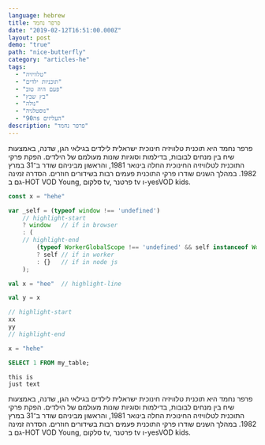 ```yaml
---
language: hebrew
title: פרפר נחמד
date: "2019-02-12T16:51:00.000Z"
layout: post
demo: "true"
path: "nice-butterfly"
category: "articles-he"
tags:
  - "טלוויזיה"
  - "תוכניות ילדים"
  - "פעם היה טוב"
  - "בץ שבץ"
  - "נולה"
  - "נוסטלגיה"
  - "ה90s העליזים"
description: "פרפר נחמד"
---
```


פרפר נחמד היא תוכנית טלוויזיה חינוכית ישראלית לילדים בגילאי הגן, שדנה, באמצעות שיח בין מנחים לבובות, בדילמות וסוגיות שונות מעולמם של הילדים. הפקת פרקי התוכנית לטלוויזיה החינוכית החלה בינואר 1981, והראשון מביניהם שודר ב־31 במרץ 1982. במהלך השנים שודרו פרקי התוכנית פעמים רבות בשידורים חוזרים. הסדרה זמינה גם ב-HOT VOD Young, סלקום tv, פרטנר tv ו-yesVOD kids.

```javascript
const x = "hehe"

var _self = (typeof window !== 'undefined') 
	// highlight-start
	? window   // if in browser 
	: (
	// highlight-end
		(typeof WorkerGlobalScope !== 'undefined' && self instanceof WorkerGlobalScope)
		? self // if in worker
		: {}   // if in node js 
	);
```

```scala
val x = "hee"  // highlight-line

val y = x

// highlight-start
xx
yy
// highlight-end
```

```python
x = "hehe"
```

```sql
SELECT 1 FROM my_table;
```

```
this is
just text
```


פרפר נחמד היא תוכנית טלוויזיה חינוכית ישראלית לילדים בגילאי הגן, שדנה, באמצעות שיח בין מנחים לבובות, בדילמות וסוגיות שונות מעולמם של הילדים. הפקת פרקי התוכנית לטלוויזיה החינוכית החלה בינואר 1981, והראשון מביניהם שודר ב־31 במרץ 1982. במהלך השנים שודרו פרקי התוכנית פעמים רבות בשידורים חוזרים. הסדרה זמינה גם ב-HOT VOD Young, סלקום tv, פרטנר tv ו-yesVOD kids.